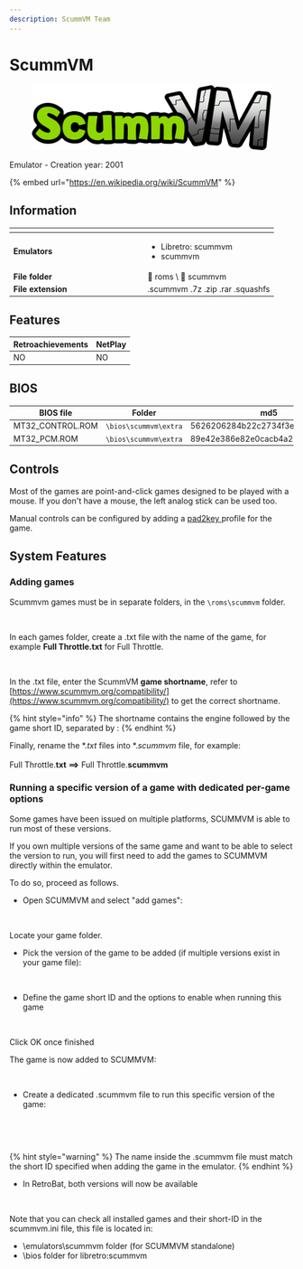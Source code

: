 ```yaml
---
description: ScummVM Team
---
```


# ScummVM

<div align="left">

<figure><img src="https://raw.githubusercontent.com/fabricecaruso/es-theme-carbon/5149a33eed46b2af638b06119397d4023b75131f/art/logos/scummvm.svg" alt=""><figcaption></figcaption></figure>

</div>

Emulator - Creation year: 2001

{% embed url="https://en.wikipedia.org/wiki/ScummVM" %}

## Information

<table data-header-hidden><thead><tr><th width="224"></th><th></th></tr></thead><tbody><tr><td><strong>Emulators</strong></td><td><ul><li>Libretro: scummvm</li><li>scummvm</li></ul></td></tr><tr><td><strong>File folder</strong></td><td><span data-gb-custom-inline data-tag="emoji" data-code="1f4c2">📂</span> roms \ <span data-gb-custom-inline data-tag="emoji" data-code="1f4c2">📂</span> scummvm</td></tr><tr><td><strong>File extension</strong></td><td>.scummvm .7z .zip .rar .squashfs</td></tr></tbody></table>

## Features

| Retroachievements | NetPlay |
| ----------------- | ------- |
| NO                | NO      |

## BIOS

<table><thead><tr><th width="221">BIOS file</th><th width="177">Folder</th><th>md5</th></tr></thead><tbody><tr><td>MT32_CONTROL.ROM</td><td><code>\bios\scummvm\extra</code></td><td>5626206284b22c2734f3e9efefcd2675</td></tr><tr><td>MT32_PCM.ROM</td><td><code>\bios\scummvm\extra</code></td><td>89e42e386e82e0cacb4a2704a03706ca</td></tr></tbody></table>

## Controls

Most of the games are point-and-click games designed to be played with a mouse. If you don't have a mouse, the left analog stick can be used too.

Manual controls can be configured by adding a [pad2key ](../../../controllers/pad2key.md)profile for the game.

## System Features

### Adding games

Scummvm games must be in separate folders, in the `\roms\scummvm` folder.

<div align="left">

<figure><img src="https://i.imgur.com/qfDZ5Np.png" alt=""><figcaption></figcaption></figure>

</div>

In each games folder, create a .txt file with the name of the game, for example **Full Throttle.txt** for Full Throttle.

<div align="left">

<figure><img src="https://i.imgur.com/k4GhSoC.png" alt=""><figcaption></figcaption></figure>

</div>

In the .txt file, enter the ScummVM **game shortname**, refer to [https://www.scummvm.org/compatibility/](https://www.scummvm.org/compatibility/) to get the correct shortname.

{% hint style="info" %}
The shortname contains the engine followed by the game short ID, separated by :
{% endhint %}

Finally, rename the \*._txt_ files into \*._scummvm_ file, for example:\
\
Full Throttle.**txt**  **==>** Full Throttle.**scummvm**



### Running a specific version of a game with dedicated per-game options

Some games have been issued on multiple platforms, SCUMMVM is able to run most of these versions.

If you own multiple versions of the same game and want to be able to select the version to run, you will first need to add the games to SCUMMVM directly within the emulator.

To do so, proceed as follows.

* Open SCUMMVM and select "add games":

<div align="left">

<figure><img src="https://i.imgur.com/iJoG99n.png" alt=""><figcaption></figcaption></figure>

</div>

Locate your game folder.

* Pick the version of the game to be added (if multiple versions exist in your game file):

<div align="left">

<figure><img src="https://i.imgur.com/AOzAJp2.png" alt=""><figcaption></figcaption></figure>

</div>

* Define the game short ID and the options to enable when running this game

<div align="left">

<figure><img src="https://i.imgur.com/SSQCrt7.png" alt=""><figcaption></figcaption></figure>

</div>

Click OK once finished

The game is now added to SCUMMVM:

<div align="left">

<figure><img src="https://i.imgur.com/Ok0JkMy.png" alt=""><figcaption></figcaption></figure>

</div>

* Create a dedicated .scummvm file to run this specific version of the game:

<div align="left">

<figure><img src="https://i.imgur.com/nCNTake.png" alt=""><figcaption></figcaption></figure>

</div>

<div align="left">

<figure><img src="https://i.imgur.com/5DiPExS.png" alt=""><figcaption></figcaption></figure>

</div>

{% hint style="warning" %}
The name inside the .scummvm file must match the short ID specified when adding the game in the emulator.
{% endhint %}

* In RetroBat, both versions will now be available

<div align="left">

<figure><img src="https://i.imgur.com/OTcJf0h.png" alt=""><figcaption></figcaption></figure>

</div>

Note that you can check all installed games and their short-ID in the scummvm.ini file, this file is located in:

* \emulators\scummvm folder (for SCUMMVM standalone)
* \bios folder for libretro:scummvm

<div align="left">

<figure><img src="https://i.imgur.com/YUsciw5.png" alt=""><figcaption></figcaption></figure>

</div>
